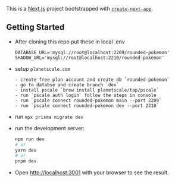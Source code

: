 This is a [Next.js](https://nextjs.org/) project bootstrapped with [`create-next-app`](https://github.com/vercel/next.js/tree/canary/packages/create-next-app).

## Getting Started

- After cloning this repo put these in local .env

  ```
  DATABASE_URL='mysql://root@localhost:2209/rounded-pokemon'
  SHADOW_URL='mysql://root@localhost:2210/rounded-pokemon'
  ```

- setup `planetscale.com`
  ```
  - create free plan account and create db `rounded-pokemon`
  - go to databse and create branch `dev`
  - install pscale `brew install planetscale/tap/pscale`
  - run `pscale auth login` follow the steps in console
  - run `pscale connect rounded-pokemon main --port 2209`
  - run `pscale connect rounded-pokemon dev --port 2210`
  ```
- run `npx prisma migrate dev`

- run the development server:

  ```bash
  npm run dev
  # or
  yarn dev
  # or
  pnpm dev
  ```

- Open [http://localhost:3001](http://localhost:3001) with your browser to see the result.
